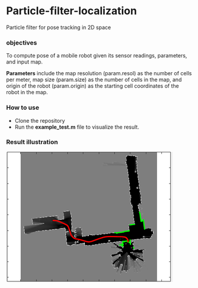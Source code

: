 # Particle-filter-localization
Particle filter for pose tracking in 2D space

### objectives ###
To compute pose of a mobile robot given its sensor readings, parameters, and input map.

**Parameters** include  the map resolution (param.resol) as the number of cells per meter, map size (param.size) as the number of cells in the map, and origin of the robot (param.origin) as the starting cell coordinates of the robot in the map.

### How to use ###
* Clone the repository
* Run the **example_test.m** file to visualize the result.

### Result illustration ###
![Result](images/ParticleResult.png)
